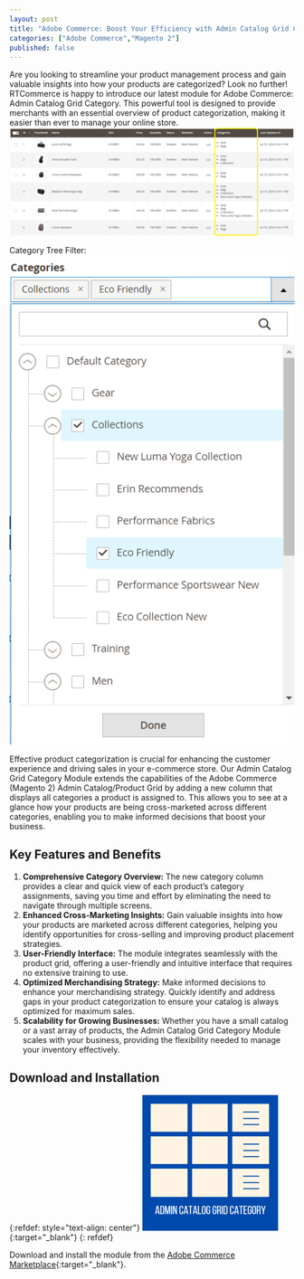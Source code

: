 ```yaml
---
layout: post
title: "Adobe Commerce: Boost Your Efficiency with Admin Catalog Grid Category & Filter"
categories: ["Adobe Commerce","Magento 2"]
published: false
---
```

Are you looking to streamline your product management process and gain valuable insights into how your products are categorized? Look no further! RTCommerce is happy to introduce our latest module for Adobe Commerce: Admin Catalog Grid Category. This powerful tool is designed to provide merchants with an essential overview of product categorization, making it easier than ever to manage your online store.
![alt text](/images/admin-catalog-grid-category/screenshot.png)

Category Tree Filter:
![alt text](/images/admin-catalog-grid-category/screenshot_filter.png)

Effective product categorization is crucial for enhancing the customer experience and driving sales in your e-commerce store. Our Admin Catalog Grid Category Module extends the capabilities of the Adobe Commerce (Magento 2) Admin Catalog/Product Grid by adding a new column that displays all categories a product is assigned to. This allows you to see at a glance how your products are being cross-marketed across different categories, enabling you to make informed decisions that boost your business.

## Key Features and Benefits

1. **Comprehensive Category Overview:** The new category column provides a clear and quick view of each product’s category assignments, saving you time and effort by eliminating the need to navigate through multiple screens.
2. **Enhanced Cross-Marketing Insights:** Gain valuable insights into how your products are marketed across different categories, helping you identify opportunities for cross-selling and improving product placement strategies.
3. **User-Friendly Interface:** The module integrates seamlessly with the product grid, offering a user-friendly and intuitive interface that requires no extensive training to use.
4. **Optimized Merchandising Strategy:** Make informed decisions to enhance your merchandising strategy. Quickly identify and address gaps in your product categorization to ensure your catalog is always optimized for maximum sales.
5. **Scalability for Growing Businesses:** Whether you have a small catalog or a vast array of products, the Admin Catalog Grid Category Module scales with your business, providing the flexibility needed to manage your inventory effectively.

## Download and Installation
{:refdef: style="text-align: center"}
[![RTCommerce admin catalog grid category](/images/admin-catalog-grid-category/icon.png)](https://commercemarketplace.adobe.com/rtcommerce-admin-catalog-grid-category.html){:target="_blank"}
{: refdef}

Download and install the module from the [Adobe Commerce Marketplace](https://commercemarketplace.adobe.com/rtcommerce-admin-catalog-grid-category.html){:target="_blank"}.
